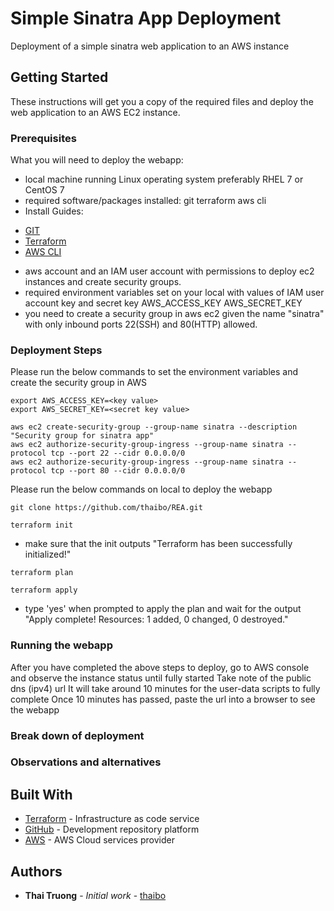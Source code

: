 # Simple Sinatra App Deployment

Deployment of a simple sinatra web application to an AWS instance

## Getting Started

These instructions will get you a copy of the required files and deploy the web application to an AWS EC2 instance.

### Prerequisites

What you will need to deploy the webapp:


- local machine running Linux operating system preferably RHEL 7 or CentOS 7
- required software/packages installed:
	git
	terraform
        aws cli
- Install Guides:
* [GIT](https://www.digitalocean.com/community/tutorials/how-to-install-git-on-centos-7)
* [Terraform](https://www.terraform.io/downloads.html)
* [AWS CLI](https://docs.aws.amazon.com/cli/latest/userguide/install-linux.html)
- aws account and an IAM user account with permissions to deploy ec2 instances and create security groups.
- required environment variables set on your local with values of IAM user account key and secret key
	AWS_ACCESS_KEY
	AWS_SECRET_KEY
- you need to create a security group in aws ec2 given the name "sinatra" with only inbound ports 22(SSH) and 80(HTTP) allowed.


### Deployment Steps

Please run the below commands to set the environment variables and create the security group in AWS

```
export AWS_ACCESS_KEY=<key value>
export AWS_SECRET_KEY=<secret key value>
```

```
aws ec2 create-security-group --group-name sinatra --description "Security group for sinatra app"
aws ec2 authorize-security-group-ingress --group-name sinatra --protocol tcp --port 22 --cidr 0.0.0.0/0
aws ec2 authorize-security-group-ingress --group-name sinatra --protocol tcp --port 80 --cidr 0.0.0.0/0
```

Please run the below commands on local to deploy the webapp

```
git clone https://github.com/thaibo/REA.git
```

```
terraform init
```
 - make sure that the init outputs "Terraform has been successfully initialized!"

```
terraform plan
```

``` 
terraform apply
```
 - type 'yes' when prompted to apply the plan and wait for the output "Apply complete! Resources: 1 added, 0 changed, 0 destroyed." 

### Running the webapp

After you have completed the above steps to deploy, go to AWS console and observe the instance status until fully started
Take note of the public dns (ipv4) url
It will take around 10 minutes for the user-data scripts to fully complete
Once 10 minutes has passed, paste the url into a browser to see the webapp

### Break down of deployment



### Observations and alternatives



## Built With

* [Terraform](https://www.terraform.io/) - Infrastructure as code service
* [GitHub](https://github.com/) - Development repository platform
* [AWS](https://aws.amazon.com/) - AWS Cloud services provider

## Authors

* **Thai Truong** - *Initial work* - [thaibo](https://github.com/thaibo/REA)

